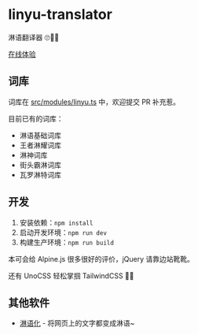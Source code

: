 # linyu-translator

淋语翻译器 🙄💅🏻

[在线体验](https://blog.azite.cn/linyu/index.html)

## 词库

词库在 [src/modules/linyu.ts](https://github.com/Aziteee/linyu-translator/blob/main/src/modules/linyu.ts) 中，欢迎提交 PR 补充惹。

目前已有的词库：

- 淋语基础词库
- 王者淋耀词库
- 淋神词库
- 街头霸淋词库
- 瓦罗淋特词库

## 开发

1. 安装依赖：`npm install`
2. 启动开发环境：`npm run dev`
3. 构建生产环境：`npm run build`

本可会给 Alpine.js 很多很好的评价，jQuery 请靠边站靴靴。

还有 UnoCSS 轻松掌掴 TailwindCSS 💅🏻

## 其他软件

- [淋语化](https://greasyfork.org/scripts/463841) - 将网页上的文字都变成淋语~
